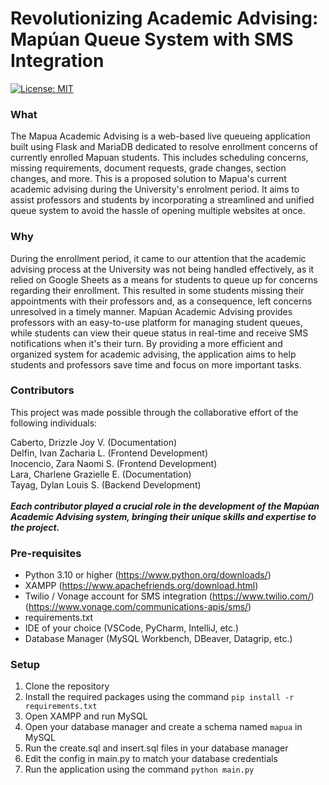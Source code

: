 # Revolutionizing Academic Advising: Mapúan Queue System with SMS Integration
[![License: MIT](https://img.shields.io/badge/License-MIT-yellow.svg)](https://opensource.org/licenses/MIT)
### What
The Mapua Academic Advising is a web-based live queueing application built using Flask and MariaDB dedicated to resolve enrollment concerns of currently enrolled Mapuan students. This includes scheduling concerns, missing requirements, document requests, grade changes, section changes, and more. This is a proposed solution to Mapua's current academic advising during the University's enrolment period. It aims to assist professors and students by incorporating a streamlined and unified queue system to avoid the hassle of opening multiple websites at once. 

### Why
During the enrollment period, it came to our attention that the academic advising process at the University was not being handled effectively, as it relied on Google Sheets as a means for students to queue up for concerns regarding their enrollment. This resulted in some students missing their appointments with their professors and, as a consequence, left concerns unresolved in a timely manner. Mapúan Academic Advising provides professors with an easy-to-use platform for managing student queues, while students can view their queue status in real-time and receive SMS notifications when it's their turn. By providing a more efficient and organized system for academic advising, the application aims to help students and professors save time and focus on more important tasks.


### Contributors
This project was made possible through the collaborative effort of the following individuals:

Caberto, Drizzle Joy V. (Documentation)\
Delfin, Ivan Zacharia L. (Frontend Development)\
Inocencio, Zara Naomi S. (Frontend Development)\
Lara, Charlene Grazielle E. (Documentation)\
Tayag, Dylan Louis S. (Backend Development)\
\
***Each contributor played a crucial role in the development of the Mapúan Academic Advising system, bringing their unique skills and expertise to the project.***


### Pre-requisites
- Python 3.10 or higher (https://www.python.org/downloads/)
- XAMPP (https://www.apachefriends.org/download.html)
- Twilio / Vonage account for SMS integration (https://www.twilio.com/) (https://www.vonage.com/communications-apis/sms/)
- requirements.txt
- IDE of your choice (VSCode, PyCharm, IntelliJ, etc.)
- Database Manager (MySQL Workbench, DBeaver, Datagrip, etc.)

### Setup
1. Clone the repository
2. Install the required packages using the command `pip install -r requirements.txt`
3. Open XAMPP and run MySQL
4. Open your database manager and create a schema named `mapua` in MySQL
5. Run the create.sql and insert.sql files in your database manager
6. Edit the config in main.py to match your database credentials
7. Run the application using the command `python main.py`

